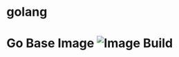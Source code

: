 # golang
# Go Base Image ![Image Build](https://github.com/bn-apps/golang/actions/workflows/docker-image.yml/badge.svg)
